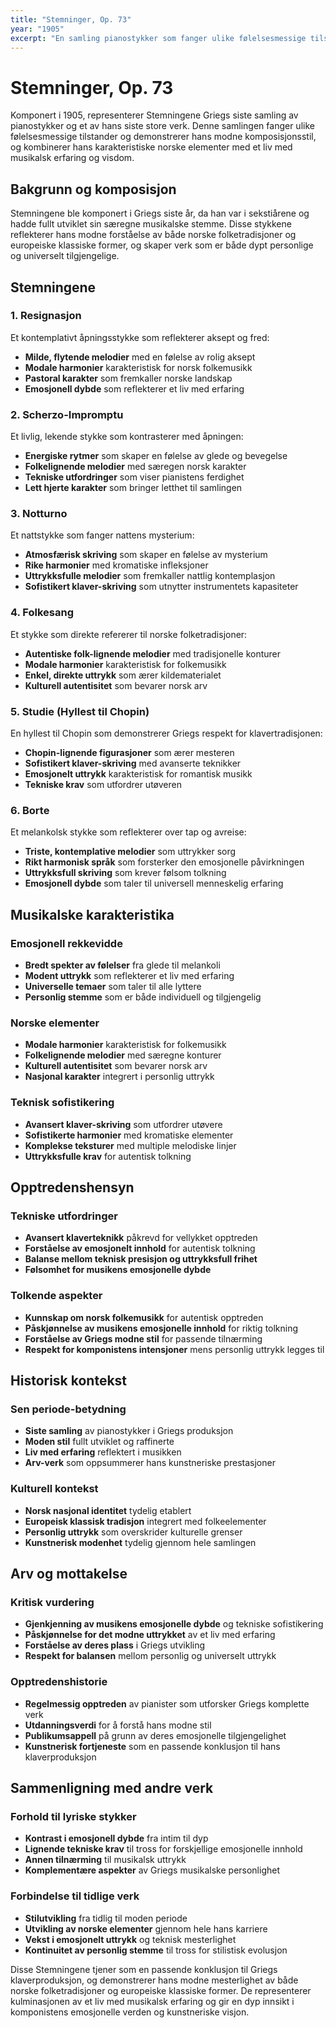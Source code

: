 ```yaml
---
title: "Stemninger, Op. 73"
year: "1905"
excerpt: "En samling pianostykker som fanger ulike følelsesmessige tilstander."
---
```


# Stemninger, Op. 73

Komponert i 1905, representerer Stemningene Griegs siste samling av pianostykker og et av hans siste store verk. Denne samlingen fanger ulike følelsesmessige tilstander og demonstrerer hans modne komposisjonsstil, og kombinerer hans karakteristiske norske elementer med et liv med musikalsk erfaring og visdom.

## Bakgrunn og komposisjon

Stemningene ble komponert i Griegs siste år, da han var i sekstiårene og hadde fullt utviklet sin særegne musikalske stemme. Disse stykkene reflekterer hans modne forståelse av både norske folketradisjoner og europeiske klassiske former, og skaper verk som er både dypt personlige og universelt tilgjengelige.

## Stemningene

### 1. Resignasjon
Et kontemplativt åpningsstykke som reflekterer aksept og fred:
- **Milde, flytende melodier** med en følelse av rolig aksept
- **Modale harmonier** karakteristisk for norsk folkemusikk
- **Pastoral karakter** som fremkaller norske landskap
- **Emosjonell dybde** som reflekterer et liv med erfaring

### 2. Scherzo-Impromptu
Et livlig, lekende stykke som kontrasterer med åpningen:
- **Energiske rytmer** som skaper en følelse av glede og bevegelse
- **Folkelignende melodier** med særegen norsk karakter
- **Tekniske utfordringer** som viser pianistens ferdighet
- **Lett hjerte karakter** som bringer letthet til samlingen

### 3. Notturno
Et nattstykke som fanger nattens mysterium:
- **Atmosfærisk skriving** som skaper en følelse av mysterium
- **Rike harmonier** med kromatiske infleksjoner
- **Uttrykksfulle melodier** som fremkaller nattlig kontemplasjon
- **Sofistikert klaver-skriving** som utnytter instrumentets kapasiteter

### 4. Folkesang
Et stykke som direkte refererer til norske folketradisjoner:
- **Autentiske folk-lignende melodier** med tradisjonelle konturer
- **Modale harmonier** karakteristisk for folkemusikk
- **Enkel, direkte uttrykk** som ærer kildematerialet
- **Kulturell autentisitet** som bevarer norsk arv

### 5. Studie (Hyllest til Chopin)
En hyllest til Chopin som demonstrerer Griegs respekt for klavertradisjonen:
- **Chopin-lignende figurasjoner** som ærer mesteren
- **Sofistikert klaver-skriving** med avanserte teknikker
- **Emosjonelt uttrykk** karakteristisk for romantisk musikk
- **Tekniske krav** som utfordrer utøveren

### 6. Borte
Et melankolsk stykke som reflekterer over tap og avreise:
- **Triste, kontemplative melodier** som uttrykker sorg
- **Rikt harmonisk språk** som forsterker den emosjonelle påvirkningen
- **Uttrykksfull skriving** som krever følsom tolkning
- **Emosjonell dybde** som taler til universell menneskelig erfaring

## Musikalske karakteristika

### Emosjonell rekkevidde
- **Bredt spekter av følelser** fra glede til melankoli
- **Modent uttrykk** som reflekterer et liv med erfaring
- **Universelle temaer** som taler til alle lyttere
- **Personlig stemme** som er både individuell og tilgjengelig

### Norske elementer
- **Modale harmonier** karakteristisk for folkemusikk
- **Folkelignende melodier** med særegne konturer
- **Kulturell autentisitet** som bevarer norsk arv
- **Nasjonal karakter** integrert i personlig uttrykk

### Teknisk sofistikering
- **Avansert klaver-skriving** som utfordrer utøvere
- **Sofistikerte harmonier** med kromatiske elementer
- **Komplekse teksturer** med multiple melodiske linjer
- **Uttrykksfulle krav** for autentisk tolkning

## Opptredenshensyn

### Tekniske utfordringer
- **Avansert klaverteknikk** påkrevd for vellykket opptreden
- **Forståelse av emosjonelt innhold** for autentisk tolkning
- **Balanse mellom teknisk presisjon og uttrykksfull frihet**
- **Følsomhet for musikens emosjonelle dybde**

### Tolkende aspekter
- **Kunnskap om norsk folkemusikk** for autentisk opptreden
- **Påskjønnelse av musikens emosjonelle innhold** for riktig tolkning
- **Forståelse av Griegs modne stil** for passende tilnærming
- **Respekt for komponistens intensjoner** mens personlig uttrykk legges til

## Historisk kontekst

### Sen periode-betydning
- **Siste samling** av pianostykker i Griegs produksjon
- **Moden stil** fullt utviklet og raffinerte
- **Liv med erfaring** reflektert i musikken
- **Arv-verk** som oppsummerer hans kunstneriske prestasjoner

### Kulturell kontekst
- **Norsk nasjonal identitet** tydelig etablert
- **Europeisk klassisk tradisjon** integrert med folkeelementer
- **Personlig uttrykk** som overskrider kulturelle grenser
- **Kunstnerisk modenhet** tydelig gjennom hele samlingen

## Arv og mottakelse

### Kritisk vurdering
- **Gjenkjenning av musikens emosjonelle dybde** og tekniske sofistikering
- **Påskjønnelse for det modne uttrykket** av et liv med erfaring
- **Forståelse av deres plass** i Griegs utvikling
- **Respekt for balansen** mellom personlig og universelt uttrykk

### Opptredenshistorie
- **Regelmessig opptreden** av pianister som utforsker Griegs komplette verk
- **Utdanningsverdi** for å forstå hans modne stil
- **Publikumsappell** på grunn av deres emosjonelle tilgjengelighet
- **Kunstnerisk fortjeneste** som en passende konklusjon til hans klaverproduksjon

## Sammenligning med andre verk

### Forhold til lyriske stykker
- **Kontrast i emosjonell dybde** fra intim til dyp
- **Lignende tekniske krav** til tross for forskjellige emosjonelle innhold
- **Annen tilnærming** til musikalsk uttrykk
- **Komplementære aspekter** av Griegs musikalske personlighet

### Forbindelse til tidlige verk
- **Stilutvikling** fra tidlig til moden periode
- **Utvikling av norske elementer** gjennom hele hans karriere
- **Vekst i emosjonelt uttrykk** og teknisk mesterlighet
- **Kontinuitet av personlig stemme** til tross for stilistisk evolusjon

Disse Stemningene tjener som en passende konklusjon til Griegs klaverproduksjon, og demonstrerer hans modne mesterlighet av både norske folketradisjoner og europeiske klassiske former. De representerer kulminasjonen av et liv med musikalsk erfaring og gir en dyp innsikt i komponistens emosjonelle verden og kunstneriske visjon.
